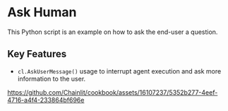# Ask Human

This Python script is an example on how to ask the end-user a question.

## Key Features
- `cl.AskUserMessage()` usage to interrupt agent execution and ask more information to the user.


https://github.com/Chainlit/cookbook/assets/16107237/5352b277-4eef-4716-a4f4-233864bf696e

